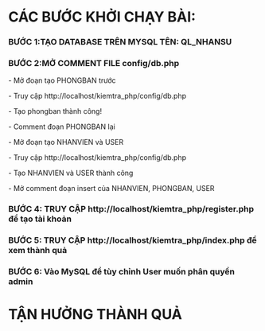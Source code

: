 <h1 style={color: red}>CÁC BƯỚC KHỞI CHẠY BÀI: <br/></h1>
<h3>BƯỚC 1:TẠO DATABASE TRÊN MYSQL TÊN: QL_NHANSU <br/></h3>
<h3>BƯỚC 2:MỞ COMMENT FILE config/db.php <br/></h3>
<p>- Mở đoạn tạo PHONGBAN trước</p>
<p>- Truy cập http://localhost/kiemtra_php/config/db.php</p>
<p>- Tạo phongban thành công!</p>
<p>- Comment đoạn PHONGBAN lại</p>
<p>- Mở đoạn tạo NHANVIEN và USER</p>
<p>- Truy cập http://localhost/kiemtra_php/config/db.php</p>
<p>- Tạo NHANVIEN và USER thành công</p>
<p>- Mở comment đoạn insert của NHANVIEN, PHONGBAN, USER</p>
<h3>BƯỚC 4: TRUY CẬP http://localhost/kiemtra_php/register.php để tạo tài khoản <br/></h3>
<h3>BƯỚC 5: TRUY CẬP http://localhost/kiemtra_php/index.php để xem thành quả <br/></h3>
<h3>BƯỚC 6: Vào MySQL để tùy chỉnh User muốn phân quyền admin <br/></h3>
<h1>TẬN HƯỞNG THÀNH QUẢ <br/><h1>
